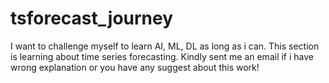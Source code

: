 # tsforecast_journey
I want to challenge myself to learn AI, ML, DL as long as i can. This section is learning about time series forecasting. Kindly sent me an email if i have wrong explanation or you have any suggest about this work!
